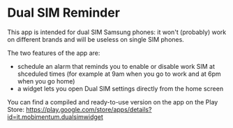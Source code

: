 Dual SIM Reminder
=================

This app is intended for dual SIM Samsung phones: it won't (probably) work on different brands and will be useless on single SIM phones.

The two features of the app are:
- schedule an alarm that reminds you to enable or disable work SIM at shceduled times (for example at 9am when you go to work and at 6pm when you go home)
- a widget lets you open Dual SIM settings directly from the home screen

You can find a compiled and ready-to-use version on the app on the Play Store: https://play.google.com/store/apps/details?id=it.mobimentum.dualsimwidget
